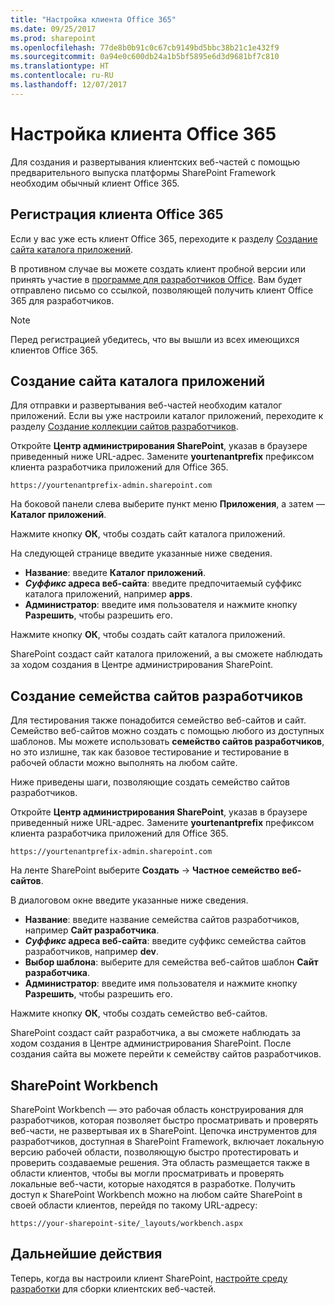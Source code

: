```yaml
---
title: "Настройка клиента Office 365"
ms.date: 09/25/2017
ms.prod: sharepoint
ms.openlocfilehash: 77de8b0b91c0c67cb9149bd5bbc38b21c1e432f9
ms.sourcegitcommit: 0a94e0c600db24a1b5bf5895e6d3d9681bf7c810
ms.translationtype: HT
ms.contentlocale: ru-RU
ms.lasthandoff: 12/07/2017
---
```

# <a name="set-up-your-office-365-tenant"></a>Настройка клиента Office 365

Для создания и развертывания клиентских веб-частей с помощью предварительного выпуска платформы SharePoint Framework необходим обычный клиент Office 365. 

## <a name="sign-up-for-an-office-365-tenant"></a>Регистрация клиента Office 365
Если у вас уже есть клиент Office 365, переходите к разделу [Создание сайта каталога приложений](#create-app-catalog-site).

В противном случае вы можете создать клиент пробной версии или принять участие в [программе для разработчиков Office](https://profile.microsoft.com/RegSysProfileCenter/wizardnp.aspx?wizid=7a6e3d71-b057-49cc-b2aa-158ff23432f3&lcid=1033&culture=en-us&dir=LTR). Вам будет отправлено письмо со ссылкой, позволяющей получить клиент Office 365 для разработчиков. 

> [!NOTE] 
> Перед регистрацией убедитесь, что вы вышли из всех имеющихся клиентов Office 365.

## <a name="create-app-catalog-site"></a>Создание сайта каталога приложений
Для отправки и развертывания веб-частей необходим каталог приложений. Если вы уже настроили каталог приложений, переходите к разделу [Создание коллекции сайтов разработчиков](#create-a-new-developer-site-collection).  

Откройте **Центр администрирования SharePoint**, указав в браузере приведенный ниже URL-адрес. Замените **yourtenantprefix** префиксом клиента разработчика приложений для Office 365.
    
```
https://yourtenantprefix-admin.sharepoint.com
```
    
На боковой панели слева выберите пункт меню **Приложения**, а затем — **Каталог приложений**.

Нажмите кнопку **ОК**, чтобы создать сайт каталога приложений.

На следующей странице введите указанные ниже сведения.

* **Название**: введите **Каталог приложений**.
* **_Суффикс_ адреса веб-сайта**: введите предпочитаемый суффикс каталога приложений, например **apps**.
* **Администратор**: введите имя пользователя и нажмите кнопку **Разрешить**, чтобы разрешить его.

Нажмите кнопку **ОК**, чтобы создать сайт каталога приложений.

SharePoint создаст сайт каталога приложений, а вы сможете наблюдать за ходом создания в Центре администрирования SharePoint.

## <a name="create-a-new-developer-site-collection"></a>Создание семейства сайтов разработчиков
Для тестирования также понадобится семейство веб-сайтов и сайт. Семейство веб-сайтов можно создать с помощью любого из доступных шаблонов. Мы можете использовать **семейство сайтов разработчиков**, но это излишне, так как базовое тестирование и тестирование в рабочей области можно выполнять на любом сайте.

Ниже приведены шаги, позволяющие создать семейство сайтов разработчиков.

 Откройте **Центр администрирования SharePoint**, указав в браузере приведенный ниже URL-адрес. Замените **yourtenantprefix** префиксом клиента разработчика приложений для Office 365.
    
```
https://yourtenantprefix-admin.sharepoint.com
```
    
На ленте SharePoint выберите **Создать** -> **Частное семейство веб-сайтов**.

В диалоговом окне введите указанные ниже сведения.

* **Название**: введите название семейства сайтов разработчиков, например **Сайт разработчика**.
* **_Суффикс_ адреса веб-сайта**: введите суффикс семейства сайтов разработчиков, например **dev**.
* **Выбор шаблона**: выберите для семейства веб-сайтов шаблон **Сайт разработчика**.
* **Администратор**: введите имя пользователя и нажмите кнопку **Разрешить**, чтобы разрешить его.

Нажмите кнопку **ОК**, чтобы создать семейство веб-сайтов.

SharePoint создаст сайт разработчика, а вы сможете наблюдать за ходом создания в Центре администрирования SharePoint. После создания сайта вы можете перейти к семейству сайтов разработчиков.

## <a name="sharepoint-workbench"></a>SharePoint Workbench
SharePoint Workbench — это рабочая область конструирования для разработчиков, которая позволяет быстро просматривать и проверять веб-части, не развертывая их в SharePoint. Цепочка инструментов для разработчиков, доступная в SharePoint Framework, включает локальную версию рабочей области, позволяющую быстро протестировать и проверить создаваемые решения. Эта область размещается также в области клиентов, чтобы вы могли просматривать и проверять локальные веб-части, которые находятся в разработке. Получить доступ к SharePoint Workbench можно на любом сайте SharePoint в своей области клиентов, перейдя по такому URL-адресу:

```
https://your-sharepoint-site/_layouts/workbench.aspx
```

## <a name="next-steps"></a>Дальнейшие действия
Теперь, когда вы настроили клиент SharePoint, [настройте среду разработки](./set-up-your-development-environment.md) для сборки клиентских веб-частей.

